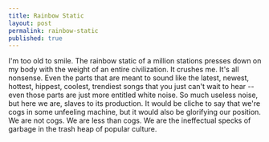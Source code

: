 ```yaml
---
title: Rainbow Static
layout: post
permalink: rainbow-static
published: true
---
```

I'm too old to smile. The rainbow static
of a million stations presses down on my body
with the weight of an entire civilization.
It crushes me. It's all nonsense. Even the
parts that are meant to sound like the
latest, newest, hottest, hippest, coolest, trendiest
songs that you just can't wait to hear --
even those parts are just more entitled white noise.
So much useless noise, but here we are,
slaves to its production. It would be cliche to say
that we're cogs in some unfeeling machine, but it would
also be glorifying our position. We are not cogs.
We are less than cogs. We are the ineffectual specks
of garbage in the trash heap of popular culture.